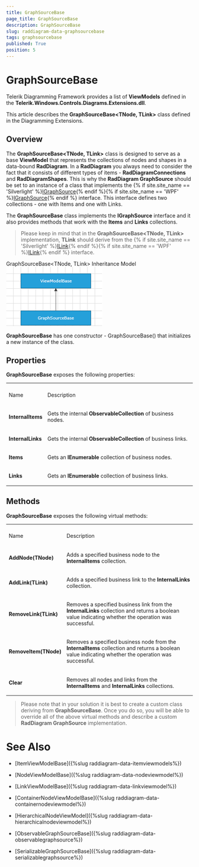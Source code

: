 ```yaml
---
title: GraphSourceBase
page_title: GraphSourceBase
description: GraphSourceBase
slug: raddiagram-data-graphsourcebase
tags: graphsourcebase
published: True
position: 5
---
```


# GraphSourceBase



Telerik Diagramming Framework provides a list of __ViewModels__ defined in the __Telerik.Windows.Controls.Diagrams.Extensions.dll__.
	  

This article describes the __GraphSourceBase<TNode, TLink>__ class defined in the Diagramming Extensions.
	  

## Overview

The __GraphSourceBase<TNode, TLink>__ class is designed to serve as a base __ViewModel__ that represents the collections of nodes and shapes in a data-bound __RadDiagram__. In a __RadDiagram__ you always need to consider the fact that it consists of different types of items - __RadDiagramConnections__ and __RadDiagramShapes__. This is why the __RadDiagram GraphSource__ should be set to an instance of a class that implements the
		  {% if site.site_name == 'Silverlight' %}[IGraphSource](http://www.telerik.com/help/silverlight/t_telerik_windows_diagrams_core_igraphsource_1.html){% endif %}{% if site.site_name == 'WPF' %}[IGraphSource](http://www.telerik.com/help/wpf/t_telerik_windows_diagrams_core_igraphsource_1.html){% endif %} interface. This interface defines two collections - one with Items and one with Links.
		

The __GraphSourceBase__ class implements the __IGraphSource__ interface and it also provides methods that work with the __Items__ and __Links__ collections. 
		

>Please keep in mind that in the __GraphSourceBase<TNode, TLink>__ implementation, __TLink__ should derive from the {% if site.site_name == 'Silverlight' %}[ILink<T>](http://www.telerik.com/help/silverlight/t_telerik_windows_diagrams_core_ilink_1.html){% endif %}{% if site.site_name == 'WPF' %}[ILink<T>](http://www.telerik.com/help/wpf/t_telerik_windows_diagrams_core_ilink_1.html){% endif %} interface.
		

GraphSourceBase<TNode, TLink> Inheritance Model![raddiagram-data-graphsource](images/raddiagram-data-graphsource.png)

__GraphSourceBase__ has one constructor - GraphSourceBase() that initializes a new instance of the class.
		

## Properties

__GraphSourceBase__ exposes the following properties:
		
<table><th><tr><td>

Name</td><td>

Description</td></tr></th><tr><td>

<b>InternalItems</b></td><td>

Gets the internal <b>ObservableCollection</b> of business nodes.
			  </td></tr><tr><td>

<b>InternalLinks</b></td><td>

Gets the internal <b>ObservableCollection</b> of business links.
			  </td></tr><tr><td>

<b>Items</b></td><td>

Gets an <b>IEnumerable</b> collection of business nodes.
			  </td></tr><tr><td>

<b>Links</b></td><td>

Gets an <b>IEnumerable</b> collection of business links.
			  </td></tr></table>

## Methods

__GraphSourceBase__ exposes the following virtual methods:
		
<table><th><tr><td>

Name</td><td>

Description</td></tr></th><tr><td>

<b>AddNode(TNode)</b></td><td>

Adds a specified business node to the <b>InternalItems</b> collection.
			  </td></tr><tr><td>

<b>AddLink(TLink)</b></td><td>

Adds a specified business link to the <b>InternalLinks</b> collection.
			  </td></tr><tr><td>

<b>RemoveLink(TLink)</b></td><td>

Removes a specified business link from the <b>InternalLinks</b> collection and returns a boolean value indicating whether the operation was successful.
			  </td></tr><tr><td>

<b>RemoveItem(TNode)</b></td><td>

Removes a specified business node from the <b>InternalItems</b> collection and returns a boolean value indicating whether the operation was successful.
			  </td></tr><tr><td>

<b>Clear</b></td><td>

Removes all nodes and links from the <b>InternalItems</b>	and <b>InternalLinks</b> collections.
			  </td></tr></table>

>Please note that in your solution it is best to create a custom class deriving from __GraphSourceBase__. Once you do so, you will be able to override all of the above virtual methods and describe a custom __RadDiagram GraphSource__ implementation.
		  

# See Also

 * [ItemViewModelBase]({%slug raddiagram-data-itemviewmodels%})

 * [NodeViewModelBase]({%slug raddiagram-data-nodeviewmodel%})

 * [LinkViewModelBase]({%slug raddiagram-data-linkviewmodel%})

 * [ContainerNodeViewModelBase]({%slug raddiagram-data-containernodeviewmodel%})

 * [HierarchicalNodeViewModel]({%slug raddiagram-data-hierarchicalnodeviewmodel%})

 * [ObservableGraphSourceBase]({%slug raddiagram-data-observablegraphsource%})

 * [SerializableGraphSourceBase]({%slug raddiagram-data-serializablegraphsource%})
